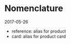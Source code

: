 Nomenclature
====================
2017-05-26



- reference: alias for product
- card: alias for product card